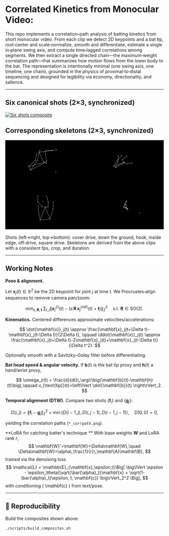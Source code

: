 # Correlated Kinetics from Monocular Video: 

This repo implements a correlation–path analysis of batting kinetics from short monocular video. From each clip we detect 2D keypoints and a bat tip, root‑center and scale‑normalize, smooth and differentiate, estimate a single in‑plane swing axis, and compute time‑lagged correlations among segments. We then extract a single directed chain—the maximum‑weight correlation path—that summarizes how motion flows from the lower body to the bat. The representation is intentionally minimal (one swing axis, one timeline, one chain), grounded in the physics of proximal‑to‑distal sequencing and designed for legibility via economy, directionality, and salience.

---

## Six canonical shots (2×3, synchronized)
[![Six shots composite](docs/assets/ik_shots_2x3.gif)](docs/assets/ik_shots_2x3.mp4)

## Corresponding skeletons (2×3, synchronized)
[![Six skeletons composite](docs/assets/ik_skeletons_2x3.gif)](docs/assets/ik_skeletons_2x3.mp4)


Shots (left→right, top→bottom): cover drive, down the ground, hook, inside edge, off‑drive, square drive.
Skeletons are derived from the above clips with a consistent fps, crop, and duration.

---

## Working Notes

**Pose & alignment.** 

Let $\mathbf{x}_j(t)\in\mathbb{R}^2$ be the 2D keypoint for joint $j$ at time $t$. We Procrustes‑align sequences to remove camera pan/zoom:

$$
\min_{s,\mathbf R,\mathbf t}\;
\sum_{t,j}
\left\| \mathbf x^{(i)}_{j}(t) - \bigl(s\,\mathbf R\,\mathbf x^{(\mathrm{ref})}_{j}(t)+\mathbf t\bigr) \right\|_{2}^{2}
\quad \text{s.t.}\ \mathbf R \in \mathrm{SO}(2).
$$

**Kinematics.** Centered differences approximate velocities/accelerations:

$$
\dot{\mathbf{x}}_j(t) \approx \frac{\mathbf{x}_j(t+\Delta t)-\mathbf{x}_j(t-\Delta t)}{2\Delta t}, \qquad
\ddot{\mathbf{x}}_j(t) \approx \frac{\mathbf{x}_j(t+\Delta t)-2\mathbf{x}_j(t)+\mathbf{x}_j(t-\Delta t)}{\Delta t^2}.
$$

Optionally smooth with a Savitzky–Golay filter before differentiating.

**Bat head speed & angular velocity.** If $\mathbf{b}(t)$ is the bat tip proxy and $\mathbf{h}(t)$ a hand/wrist proxy,

$$
\omega_z(t) = \frac{d}{dt}\,\arg\!\big(\mathbf{b}(t)-\mathbf{h}(t)\big),\qquad
v_{\text{tip}}(t)=\left\lVert \dot{\mathbf{b}}(t) \right\rVert_2.
$$

**Temporal alignment (DTW).** Compare two shots $\{\mathbf{f}_i\}$ and $\{\mathbf{g}_j\}$:

$$
D(i,j)=\lVert \mathbf{f}_i - \mathbf{g}_j \rVert_2^2 + \min\{D(i-1,j),\,D(i,j-1),\,D(i-1,j-1)\}, \quad D(0,0)=0,
$$

yielding the correlation paths (`*_corrpath.png`).

**LoRA for catching batter's technique ** With base weights $\mathbf{W}$ and LoRA rank $r$,
$$
\mathbf{W}'=\mathbf{W}+\Delta\mathbf{W},\quad \Delta\mathbf{W}=\alpha\,\frac{1}{r}\,\mathbf{A}\mathbf{B},
$$
trained via the denoising loss
$$
\mathcal{L} = \mathbb{E}_{\mathbf{x},\epsilon,t}\Big[
\big\lVert \epsilon - \epsilon_\theta(\sqrt{\bar{\alpha}_t}\mathbf{x} + \sqrt{1-\bar{\alpha}_t}\epsilon, t, \mathbf{c}) \big\rVert_2^2
\Big],
$$
with conditioning \( \mathbf{c} \) from text/pose.

---

## 🧪 Reproducibility

Build the composites shown above:
```bash
./scripts/build_composites.sh
